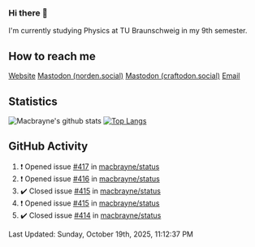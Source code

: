 ### Hi there 👋
I'm currently studying Physics at TU Braunschweig in my 9th semester.

## How to reach me
[Website](https://florentin-schleuss.de)
<a rel="me" href="https://norden.social/@florentin">Mastodon (norden.social)</a>
<a rel="me" href="https://craftodon.social/@frodolon">Mastodon (craftodon.social)</a>
[Email](mailto:hello@macbrayne.de)

## Statistics
![Macbrayne's github stats](https://github-readme-stats.vercel.app/api?username=macbrayne&count_private=true&show_icons=true&hide_rank=true&custom_title=macbrayne's%20GitHub%20Stats)
[![Top Langs](https://github-readme-stats.vercel.app/api/top-langs/?username=macbrayne&exclude_repo=liftron&layout=compact)](https://github.com/anuraghazra/github-readme-stats)
## GitHub Activity

<!--RECENT_ACTIVITY:start-->
1. ❗️ Opened issue [#417](https://github.com/macbrayne/status/issues/417) in [macbrayne/status](https://github.com/macbrayne/status)
2. ❗️ Opened issue [#416](https://github.com/macbrayne/status/issues/416) in [macbrayne/status](https://github.com/macbrayne/status)
3. ✔️ Closed issue [#415](https://github.com/macbrayne/status/issues/415) in [macbrayne/status](https://github.com/macbrayne/status)
4. ❗️ Opened issue [#415](https://github.com/macbrayne/status/issues/415) in [macbrayne/status](https://github.com/macbrayne/status)
5. ✔️ Closed issue [#414](https://github.com/macbrayne/status/issues/414) in [macbrayne/status](https://github.com/macbrayne/status)
<!--RECENT_ACTIVITY:end-->

<!--RECENT_ACTIVITY:last_update-->
Last Updated: Sunday, October 19th, 2025, 11:12:37 PM
<!--RECENT_ACTIVITY:last_update_end-->


<!--
**macbrayne/macbrayne** is a ✨ _special_ ✨ repository because its `README.md` (this file) appears on your GitHub profile.

Here are some ideas to get you started:

- 🔭 I’m currently working on ...
- 🌱 I’m currently learning ...
- 👯 I’m looking to collaborate on ...
- 🤔 I’m looking for help with ...
- 💬 Ask me about ...
- 📫 How to reach me: ...
- 😄 Pronouns: ...
- ⚡ Fun fact: ...
-->

